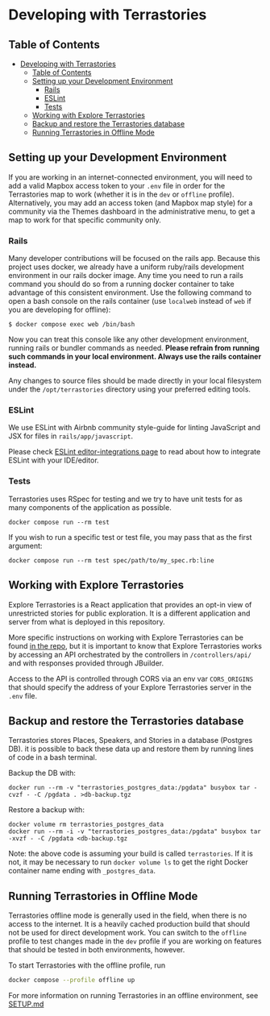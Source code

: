 # Developing with Terrastories

## Table of Contents

- [Developing with Terrastories](#developing-with-terrastories)
  - [Table of Contents](#table-of-contents)
  - [Setting up your Development Environment](#setting-up-your-development-environment)
    - [Rails](#rails)
    - [ESLint](#eslint)
    - [Tests](#tests)
  - [Working with Explore Terrastories](#working-with-explore-terrastories)
  - [Backup and restore the Terrastories database](#backup-and-restore-the-terrastories-database)
  - [Running Terrastories in Offline Mode](#running-terrastories-in-offline-mode)

## Setting up your Development Environment

If you are working in an internet-connected environment, you will need to add a valid Mapbox access token to your `.env` file in order for the Terrastories map to work (whether it is in the `dev` or `offline` profile). Alternatively, you may add an access token (and Mapbox map style) for a community via the Themes dashboard in the administrative menu, to get a map to work for that specific community only.

### Rails

Many developer contributions will be focused on the rails app. Because this project uses
docker, we already have a uniform ruby/rails development environment in our rails docker
image. Any time you need to run a rails command you should do so from a running docker
container to take advantage of this consistent environment. Use the following command to
open a bash console on the rails container (use `localweb` instead of `web` if you are developing for offline):

```
$ docker compose exec web /bin/bash
```

Now you can treat this console like any other development environment, running rails or
bundler commands as needed. **Please refrain from running such commands in your local
environment. Always use the rails container instead.**

Any changes to source files should be made directly in your local filesystem under the
`/opt/terrastories` directory using your preferred editing tools.

### ESLint

We use ESLint with Airbnb community style-guide for linting JavaScript and JSX for files in `rails/app/javascript`.

Please check [ESLint editor-integrations page](https://eslint.org/docs/user-guide/integrations#editors) to read about how to integrate ESLint with your IDE/editor.

### Tests

Terrastories uses RSpec for testing and we try to have unit tests for as many components of the application as possible. 

```
docker compose run --rm test
```

If you wish to run a specific test or test file, you may pass that as the first argument:

```
docker compose run --rm test spec/path/to/my_spec.rb:line
```

## Working with Explore Terrastories

Explore Terrastories is a React application that provides an opt-in view of unrestricted stories for public exploration. It is a different application and server from what is deployed in this repository. 

More specific instructions on working with Explore Terrastories can be found [in the repo](https://github.com/terrastories/explore-terrastories), but it is important to know that Explore Terrastories works by accessing an API orchestrated by the controllers in `/controllers/api/` and with responses provided through JBuilder. 

Access to the API is controlled through CORS via an env var `CORS_ORIGINS` that should specify the address of your Explore Terrastories server in the `.env` file.
## Backup and restore the Terrastories database

Terrastories stores Places, Speakers, and Stories in a database (Postgres DB). it is possible to back these data up and restore them by running lines of code in a bash terminal.

Backup the DB with:

```
docker run --rm -v "terrastories_postgres_data:/pgdata" busybox tar -cvzf - -C /pgdata . >db-backup.tgz
```

Restore a backup with:

```
docker volume rm terrastories_postgres_data
docker run --rm -i -v "terrastories_postgres_data:/pgdata" busybox tar -xvzf - -C /pgdata <db-backup.tgz
```


Note: the above code is assuming your build is called `terrastories`. If it is not, it may be necessary to run `docker volume ls` to get the right Docker container name ending with `_postgres_data`.

## Running Terrastories in Offline Mode

Terrastories offline mode is generally used in the field, when there is no access to the internet. It is a heavily cached production build that should not be used for direct development work. You can switch to the `offline` profile to test changes made in the `dev` profile if you are working on features that should be tested in both environments, however.

To start Terrastories with the offline profile, run

```bash
docker compose --profile offline up
```

For more information on running Terrastories in an offline environment, see [SETUP.md](SETUP.md#setup-for-offline)
